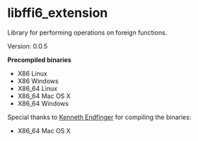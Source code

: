 libffi6_extension
=====

Library for performing operations on foreign functions.

Version: 0.0.5

**Precompiled binaries**  

- X86 Linux
- X86 Windows
- X86_64 Linux
- X86_64 Mac OS X
- X86_64 Windows

Special thanks to [Kenneth Endfinger](https://github.com/kaendfinger) for compiling the binaries:

- X86_64 Mac OS X
